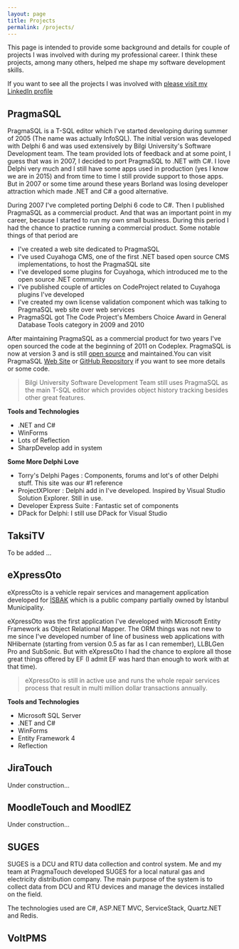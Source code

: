 ```yaml
---
layout: page
title: Projects
permalink: /projects/
---
```


This page is intended to provide some background and details for couple of projects I was involved with during my professional career. I think these projects, among many others, helped me shape my software development skills. 

If you want to see all the projects I was involved with [please visit my LinkedIn profile](http://linkedin.com/in/aliozgur)

## PragmaSQL
PragmaSQL is a T-SQL editor which I've started developing during summer of 2005 (The name was actually InfoSQL). The initial version was developed with Delphi 6 and was used extensively by Bilgi University's Software Development team. The team provided lots of feedback and at some point, I guess that was in 2007, I decided to port PragmaSQL to .NET with C#. I love Delphi very much and I still have some apps used in production (yes I know we are in 2015) and from time to time I still provide support to those apps. But in 2007 or some time around these years Borland was losing developer attraction which made .NET and C# a good alternative.

During 2007 I've completed porting Delphi 6 code to  C#. Then I published PragmaSQL as a commercial product. And that was an important point in my career, because I started to run my own small business. During this period I had the chance to practice running a commercial product. Some notable things of that period are

* I've created a web site dedicated to PragmaSQL
* I've used Cuyahoga CMS, one of the first .NET based open source CMS implementations, to host the PragmaSQL site
* I've developed some plugins for Cuyahoga, which introduced me to the open source .NET community
* I've published couple of articles on CodeProject related to Cuyahoga plugins I've developed
* I've created my own license validation component which was talking to PragmaSQL web site over web services 
* PragmaSQL got The Code Project's Members Choice Award in General Database Tools category in 2009 and 2010

After maintaining PragmaSQL as a commercial product for two years I've open sourced the code at the beginning of 2011 on Codeplex. PragmaSQL is now at version 3 and is still [open source](https://github.com/aliozgur/pragmasql) and maintained.You can visit PragmaSQL [Web Site](http://www.pragmasql.com/pragmasql/default.aspx) or  [GitHub Repository](https://github.com/aliozgur/pragmasql) if you want to see more details or some code.

>Bilgi University Software Development Team still uses PragmaSQL as the main T-SQL editor which provides object history tracking besides other great features. 


**Tools and Technologies**

* .NET and C#
* WinForms
* Lots of Reflection
* SharpDevelop add in system
 

**Some More Delphi Love**

* Torry's Delphi Pages : Components, forums and lot's of other Delphi stuff. This site was our #1 reference 
* ProjectXPlorer : Delphi add in I've developed. Inspired by Visual Studio Solution Explorer. Still in use.
* Developer Express Suite : Fantastic set of components
* DPack for Delphi: I still use DPack for Visual Studio

## TaksiTV
To be added ...

## eXpressOto 
eXpressOto is a vehicle repair services and management application developed for [İSBAK](http://www.isbak.com.tr/en) which is a public company partially owned by İstanbul Municipality. 

eXpressOto was the first application I've developed with Microsoft Entity Framework as Object Relational Mapper. The ORM things was not new to me since I've developed number of line of business web applications with NHibernate (starting from version 0.5 as far as I can remember), LLBLGen Pro and SubSonic. But with eXpressOto I had the chance to explore all those great things offered by EF (I admit EF was hard than enough to work with at that time).

>eXpressOto is still in active use and runs the whole repair services process that result in multi million dollar transactions annually.

**Tools and Technologies**

* Microsoft SQL Server
* .NET and C#
* WinForms
* Entity Framework 4
* Reflection## JiraTouch
Under construction...

## MoodleTouch and MoodlEZ
Under construction...

## SUGES
SUGES is a DCU and RTU data collection and control system. Me and my team at PragmaTouch  developed SUGES for a local natural gas and electricity distribution company. The main purpose of the system is to collect data from DCU and RTU devices and manage the devices installed on the field. 

The technologies used are C#, ASP.NET MVC, ServiceStack, Quartz.NET and Redis.

## VoltPMS

